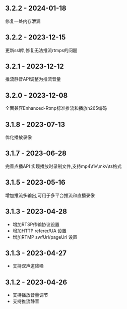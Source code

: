 ## 3.2.2 - 2024-01-18
修复一处内存泄漏

## 3.2.2 - 2023-12-15
更新ssl库,修复无法推流rtmps的问题

## 3.2.1 - 2023-12-12
推流静音API调整为推流音量

## 3.2.0 - 2023-12-08
全面兼容Enhanced-Rtmp标准推流和播放h265编码

## 3.1.8 - 2023-07-13
优化播放录像

## 3.1.7 - 2023-06-28
完善点播API
实现播放时录制文件,支持mp4\flv\mkv\ts格式

## 3.1.5 - 2023-05-16
增加推流多输出,可用于多平台推流和直播录像

## 3.1.3 - 2023-04-28
* 增加RTSP传输协议设置
* 增加HTTP referer/UA 设置
* 增加RTMP swfUrl/pageUrl 设置

## 3.1.3 - 2023-04-27
* 支持双声道降噪
 
## 3.1.2 - 2023-04-26
* 支持播放音量调节
* 支持推流静音
